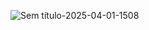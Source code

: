 ![Sem título-2025-04-01-1508](https://github.com/user-attachments/assets/23235775-4261-41ad-afc2-ec6c491e0fe5)
